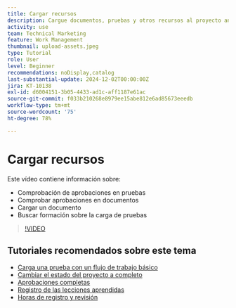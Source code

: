 ```yaml
---
title: Cargar recursos
description: Cargue documentos, pruebas y otros recursos al proyecto antes de cerrarlo para asegurarse de que todos los datos relevantes estén asociados a él.
activity: use
team: Technical Marketing
feature: Work Management
thumbnail: upload-assets.jpeg
type: Tutorial
role: User
level: Beginner
recommendations: noDisplay,catalog
last-substantial-update: 2024-12-02T00:00:00Z
jira: KT-10138
exl-id: d6004151-3b05-4433-ad1c-aff1187e61ac
source-git-commit: f033b210268e8979ee15abe812e6ad85673eeedb
workflow-type: tm+mt
source-wordcount: '75'
ht-degree: 78%

---
```


# Cargar recursos

Este vídeo contiene información sobre:

* Comprobación de aprobaciones en pruebas
* Comprobar aprobaciones en documentos
* Cargar un documento
* Buscar formación sobre la carga de pruebas

>[!VIDEO](https://video.tv.adobe.com/v/3440370/?quality=12&learn=on&enablevpops)

## Tutoriales recomendados sobre este tema

* [Carga una prueba con un flujo de trabajo básico](/help/workfront-proof/upload-proofs/upload-a-proof-with-a-basic-workflow.md)
* [Cambiar el estado del proyecto a completo](/help/manage-work/projects/change-the-project-status.md)
* [Aprobaciones completas](/help/manage-work/close-a-project/complete-approvals.md)
* [Registro de las lecciones aprendidas](/help/manage-work/close-a-project/lessons-learned-from-closing-a-project.md)
* [Horas de registro y revisión](/help/manage-work/close-a-project/log-and-review-hours.md)
